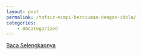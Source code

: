 ```yaml
---
layout: post
permalink: /tafsir-mimpi-berciuman-dengan-idola/
categories:
    - Uncategorized
---
```


[Baca Selengkapnya](/08)